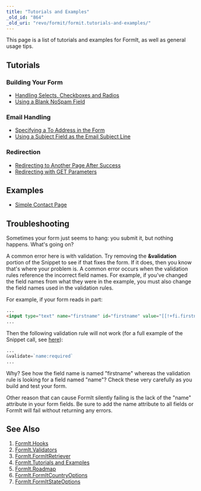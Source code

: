 ```yaml
---
title: "Tutorials and Examples"
_old_id: "864"
_old_uri: "revo/formit/formit.tutorials-and-examples/"
---
```


This page is a list of tutorials and examples for FormIt, as well as general usage tips.

## Tutorials

### Building Your Form

- [Handling Selects, Checkboxes and Radios](extras/formit/formit.tutorials-and-examples/handling-selects,-checkboxes-and-radios "FormIt.Handling Selects, Checkboxes and Radios")
- [Using a Blank NoSpam Field](extras/formit/formit.tutorials-and-examples/using-a-blank-nospam-field "FormIt.Using a Blank NoSpam Field")

### Email Handling

- [Specifying a To Address in the Form](extras/formit/formit.hooks/email#FormIt.Hooks.email-SpecifyingaDynamicToAddress)
- [Using a Subject Field as the Email Subject Line](extras/formit/formit.hooks/email#FormIt.Hooks.email-UsingaSubjectFieldastheEmailSubjectLine)

### Redirection

- [Redirecting to Another Page After Success](extras/formit/formit.hooks/redirect "FormIt.Hooks.redirect")
- [Redirecting with GET Parameters](extras/formit/formit.hooks/redirect#FormIt.Hooks.redirect-RedirectingwithParameters)

## Examples

- [Simple Contact Page](extras/formit/formit.tutorials-and-examples/examples.simple-contact-page "FormIt.Examples.Simple Contact Page")

## Troubleshooting

Sometimes your form just seems to hang: you submit it, but nothing happens. What's going on?

A common error here is with validation. Try removing the **&validation** portion of the Snippet to see if that fixes the form. If it does, then you know that's where your problem is. A common error occurs when the validation rules reference the incorrect field names. For example, if you've changed the field names from what they were in the example, you must also change the field names used in the validation rules.

For example, if your form reads in part:

``` html
...
<input type="text" name="firstname" id="firstname" value="[[!+fi.firstname]]" />
...
```

Then the following validation rule will not work (for a full example of the Snippet call, see [here](extras/formit/formit.tutorials-and-examples/formit.examples.simple-contact-page "FormIt.Examples.Simple Contact Page")):

``` php
...
&validate=`name:required`
...
```

Why? See how the field name is named "firstname" whereas the validation rule is looking for a field named "name"? Check these very carefully as you build and test your form.

Other reason that can cause FormIt silently failing is the lack of the "name" attribute in your form fields. Be sure to add the name attribute to all fields or FormIt will fail without returning any errors.

## See Also

1. [FormIt.Hooks](extras/formit/formit.hooks)
2. [FormIt.Validators](extras/formit/formit.validators)
3. [FormIt.FormItRetriever](extras/formit/formit.formitretriever)
4. [FormIt.Tutorials and Examples](extras/formit/formit.tutorials-and-examples)
5. [FormIt.Roadmap](extras/formit/formit.roadmap)
6. [FormIt.FormItCountryOptions](extras/formit/formit.formitcountryoptions)
7. [FormIt.FormItStateOptions](extras/formit/formit.formitstateoptions)
